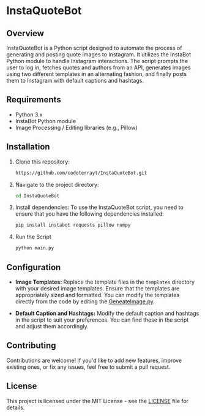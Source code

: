 # InstaQuoteBot

## Overview
InstaQuoteBot is a Python script designed to automate the process of generating and posting quote images to Instagram. It utilizes the InstaBot Python module to handle Instagram interactions. The script prompts the user to log in, fetches quotes and authors from an API, generates images using two different templates in an alternating fashion, and finally posts them to Instagram with default captions and hashtags.

## Requirements
- Python 3.x
- InstaBot Python module
- Image Processing / Editing libraries (e.g., Pillow)

## Installation
1. Clone this repository:
    ```bash
    https://github.com/codeterrayt/InstaQuoteBot.git
    ```
2. Navigate to the project directory:
    ```bash
    cd InstaQuoteBot
    ```
3. Install dependencies:
To use the InstaQuoteBot script, you need to ensure that you have the following dependencies installed:
    ```bash
    pip install instabot requests pillow numpy
    ```

4. Run the Script 
    ```bash
    python main.py
    ```

## Configuration

- **Image Templates:** Replace the template files in the `templates` directory with your desired image templates. Ensure that the templates are appropriately sized and formatted. You can modify the templates directly from the code by editing the [GeneateImage.py](GeneateImage.py).

- **Default Caption and Hashtags:** Modify the default caption and hashtags in the script to suit your preferences. You can find these in the script and adjust them accordingly.


## Contributing
Contributions are welcome! If you'd like to add new features, improve existing ones, or fix any issues, feel free to submit a pull request.

## License
This project is licensed under the MIT License - see the [LICENSE](LICENSE) file for details.
